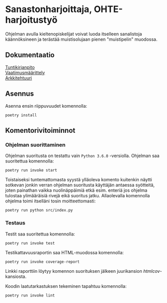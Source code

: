 # Sanastonharjoittaja, OHTE-harjoitustyö

Ohjelman avulla kieltenopiskelijat voivat luoda itselleen sanalistoja käännöksineen ja terästää muistisolujaan pienen "muistipelin" muodossa. 

## Dokumentaatio

[Tuntikirjanpito](https://github.com/saanap17/ot-harjoitustyo/blob/master/dokumentaatio/tuntikirjanpito.md)  
[Vaatimusmäärittely](https://github.com/saanap17/ot-harjoitustyo/blob/master/dokumentaatio/vaatimusmaarittely.md)  
[Arkkitehtuuri](https://github.com/saanap17/ot-harjoitustyo/blob/master/dokumentaatio/arkkitehtuuri.md) 

## Asennus

Asenna ensin riippuvuudet komennolla:

	poetry install

## Komentorivitoiminnot

### Ohjelman suorittaminen

Ohjelman suoritusta on testattu vain `Python 3.6.0` -versiolla. 
Ohjelman saa suoritettua komennolla:

	poetry run invoke start
	
Toistaiseksi tuntemattomasta syystä ylläoleva komento kuitenkin näytti sotkevan jonkin verran ohjelman suoritusta käyttäjän antaessa syötteitä, joten painathan vaikka nuolinäppäimiä etkä esim. enteriä jos ohjelma tulostaa ylimääräisiä rivejä eikä suoritus jatku. Allaolevalla komennolla ohjelma toimi itselläni tosin moitteettomasti:

	poetry run python src/index.py
	
### Testaus

Testit saa suoritettua komennolla:

	poetry run invoke test

Testikattavuusraportin saa HTML-muodossa komennolla:

	poetry run invoke coverage-report

Linkki raporttiin löytyy komennon suorituksen jälkeen juurikansion *htmlcov*-kansiosta.  

Koodin laatutarkastuksen tekeminen tapahtuu komennolla:

	poetry run invoke lint
